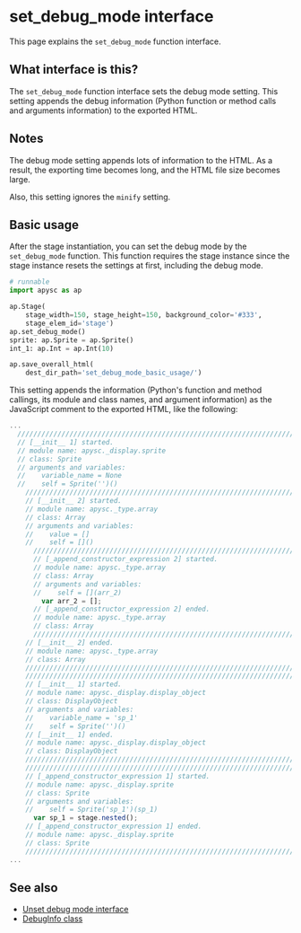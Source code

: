# set_debug_mode interface

This page explains the `set_debug_mode` function interface.

## What interface is this?

The `set_debug_mode` function interface sets the debug mode setting. This setting appends the debug information (Python function or method calls and arguments information) to the exported HTML.

## Notes

The debug mode setting appends lots of information to the HTML. As a result, the exporting time becomes long, and the HTML file size becomes large.

Also, this setting ignores the `minify` setting.

## Basic usage

After the stage instantiation, you can set the debug mode by the `set_debug_mode` function. This function requires the stage instance since the stage instance resets the settings at first, including the debug mode.

```py
# runnable
import apysc as ap

ap.Stage(
    stage_width=150, stage_height=150, background_color='#333',
    stage_elem_id='stage')
ap.set_debug_mode()
sprite: ap.Sprite = ap.Sprite()
int_1: ap.Int = ap.Int(10)

ap.save_overall_html(
    dest_dir_path='set_debug_mode_basic_usage/')
```

This setting appends the information (Python's function and method callings, its module and class names, and argument information) as the JavaScript comment to the exported HTML, like the following:

```js
...
  //////////////////////////////////////////////////////////////////////
  // [__init__ 1] started.
  // module name: apysc._display.sprite
  // class: Sprite
  // arguments and variables:
  //    variable_name = None
  //    self = Sprite('')()
    //////////////////////////////////////////////////////////////////////
    // [__init__ 2] started.
    // module name: apysc._type.array
    // class: Array
    // arguments and variables:
    //    value = []
    //    self = []()
      //////////////////////////////////////////////////////////////////////
      // [_append_constructor_expression 2] started.
      // module name: apysc._type.array
      // class: Array
      // arguments and variables:
      //    self = [](arr_2)
        var arr_2 = [];
      // [_append_constructor_expression 2] ended.
      // module name: apysc._type.array
      // class: Array
      //////////////////////////////////////////////////////////////////////
    // [__init__ 2] ended.
    // module name: apysc._type.array
    // class: Array
    //////////////////////////////////////////////////////////////////////
    //////////////////////////////////////////////////////////////////////
    // [__init__ 1] started.
    // module name: apysc._display.display_object
    // class: DisplayObject
    // arguments and variables:
    //    variable_name = 'sp_1'
    //    self = Sprite('')()
    // [__init__ 1] ended.
    // module name: apysc._display.display_object
    // class: DisplayObject
    //////////////////////////////////////////////////////////////////////
    //////////////////////////////////////////////////////////////////////
    // [_append_constructor_expression 1] started.
    // module name: apysc._display.sprite
    // class: Sprite
    // arguments and variables:
    //    self = Sprite('sp_1')(sp_1)
      var sp_1 = stage.nested();
    // [_append_constructor_expression 1] ended.
    // module name: apysc._display.sprite
    // class: Sprite
    //////////////////////////////////////////////////////////////////////
...
```

## See also

- [Unset debug mode interface](unset_debug_mode.md)
- [DebugInfo class](debug_info.md)
